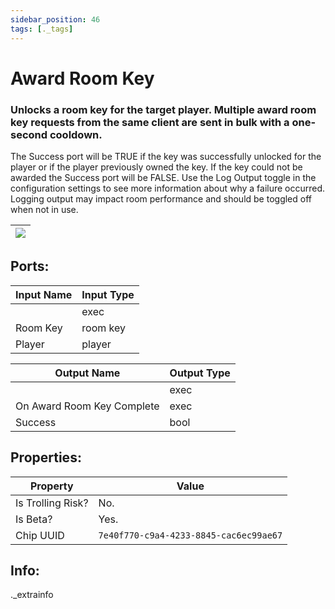 ```yaml
---
sidebar_position: 46
tags: [._tags]
---
```


# Award Room Key


### Unlocks a room key for the target player. Multiple award room key requests from the same client are sent in bulk with a one-second cooldown.
The Success port will be TRUE if the key was successfully unlocked for the player or if the player previously owned the key. If the key could not be awarded the Success port will be FALSE.
Use the Log Output toggle in the configuration settings to see more information about why a failure occurred. Logging output may impact room performance and should be toggled off when not in use.

| ![](https://images-ext-2.discordapp.net/external/MPmIaQzlEPmgGWlgi-WxBBXt0Bjv_zWPkg1y1f_sy3s/https/www.recroomcircuits.com/image/circuit/absolute-value?width=206&height=108) |
|-----|

## Ports:

| Input Name | Input Type |
|-----------|-----------|
|  | exec |
| Room Key | room key |
| Player | player |

| Output Name | Output Type |
|-----------|-----------|
|  | exec |
| On Award Room Key Complete | exec |
| Success | bool |

## Properties:

| Property  | Value |
|-------------------|-----------|
| Is Trolling Risk? | No. |
| Is Beta? | Yes. |
| Chip UUID | `7e40f770-c9a4-4233-8845-cac6ec99ae67` |

## Info:
._extrainfo